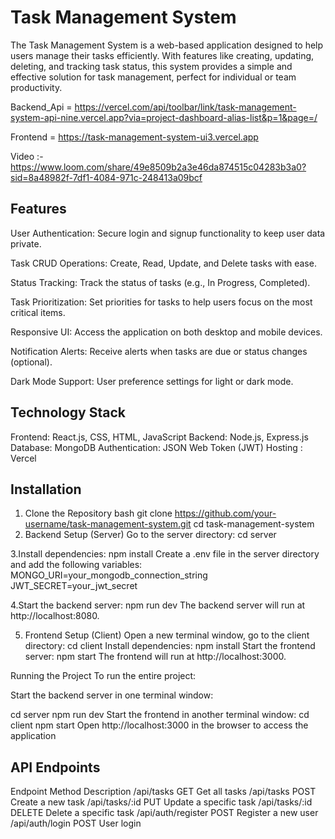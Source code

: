 # Task Management System 
The Task Management System is a web-based application designed to help users manage their tasks efficiently. With features like creating, updating, deleting, and tracking task status, this system provides a simple and effective solution for task management, perfect for individual or team productivity.

Backend_Api = https://vercel.com/api/toolbar/link/task-management-system-api-nine.vercel.app?via=project-dashboard-alias-list&p=1&page=/


Frontend =  https://task-management-system-ui3.vercel.app

Video :- https://www.loom.com/share/49e8509b2a3e46da874515c04283b3a0?sid=8a48982f-7df1-4084-971c-248413a09bcf

## Features
User Authentication: Secure login and signup functionality to keep user data private.

Task CRUD Operations: Create, Read, Update, and Delete tasks with ease.

Status Tracking: Track the status of tasks (e.g., In Progress, Completed).

Task Prioritization: Set priorities for tasks to help users focus on the most critical items.

Responsive UI: Access the application on both desktop and mobile devices.

Notification Alerts: Receive alerts when tasks are due or status changes (optional).

Dark Mode Support: User preference settings for light or dark mode.

## Technology Stack
Frontend: React.js, CSS, HTML, JavaScript
Backend: Node.js, Express.js
Database: MongoDB
Authentication: JSON Web Token (JWT)
Hosting : Vercel

## Installation
1. Clone the Repository
bash
git clone https://github.com/your-username/task-management-system.git
cd task-management-system
2. Backend Setup (Server)
Go to the server directory:
cd server

3.Install dependencies:
npm install
Create a .env file in the server directory and add the following variables:
MONGO_URI=your_mongodb_connection_string
JWT_SECRET=your_jwt_secret

4.Start the backend server:
npm run dev
The backend server will run at http://localhost:8080.

5. Frontend Setup (Client)
Open a new terminal window, go to the client directory:
cd client
Install dependencies:
npm install
Start the frontend server:
npm start
The frontend will run at http://localhost:3000.

Running the Project
To run the entire project:

Start the backend server in one terminal window:

cd server
npm run dev
Start the frontend in another terminal window:
cd client
npm start
Open http://localhost:3000 in the browser to access the application

## API Endpoints
Endpoint	Method	Description
/api/tasks	GET	Get all tasks
/api/tasks	POST	Create a new task
/api/tasks/:id	PUT	Update a specific task
/api/tasks/:id	DELETE	Delete a specific task
/api/auth/register	POST	Register a new user
/api/auth/login	POST	User login
